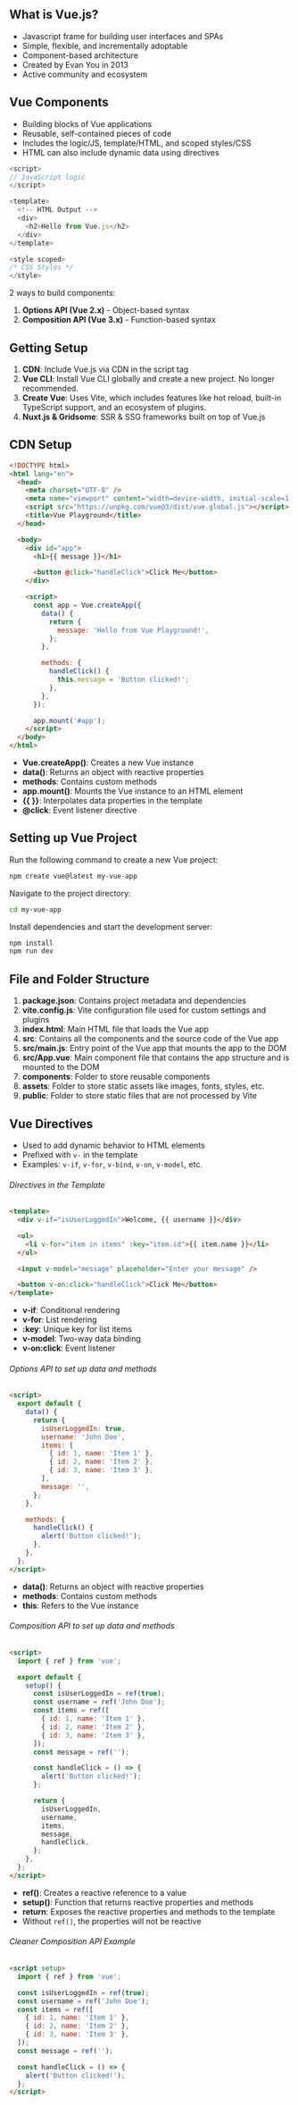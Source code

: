 ## What is Vue.js?

- Javascript frame for building user interfaces and SPAs
- Simple, flexible, and incrementally adoptable
- Component-based architecture
- Created by Evan You in 2013
- Active community and ecosystem

## Vue Components

- Building blocks of Vue applications
- Reusable, self-contained pieces of code
- Includes the logic/JS, template/HTML, and scoped styles/CSS
- HTML can also include dynamic data using directives

```js
<script>
// JavaScript logic
</script>

<template>
  <!-- HTML Output -->
  <div>
    <h2>Hello from Vue.js</h2>
  </div>
</template>

<style scoped>
/* CSS Styles */
</style>
```

2 ways to build components:

1. **Options API (Vue 2.x)** - Object-based syntax
2. **Composition API (Vue 3.x)** - Function-based syntax

## Getting Setup

1. **CDN**: Include Vue.js via CDN in the script tag
2. **Vue CLI**: Install Vue CLI globally and create a new project. No longer recommended.
3. **Create Vue**: Uses Vite, which includes features like hot reload, built-in TypeScript support, and an ecosystem of plugins.
4. **Nuxt.js & Gridsome**: SSR & SSG frameworks built on top of Vue.js

## CDN Setup

```html
<!DOCTYPE html>
<html lang="en">
  <head>
    <meta charset="UTF-8" />
    <meta name="viewport" content="width=device-width, initial-scale=1.0" />
    <script src="https://unpkg.com/vue@3/dist/vue.global.js"></script>
    <title>Vue Playground</title>
  </head>

  <body>
    <div id="app">
      <h1>{{ message }}</h1>

      <button @click="handleClick">Click Me</button>
    </div>

    <script>
      const app = Vue.createApp({
        data() {
          return {
            message: 'Hello from Vue Playground!',
          };
        },

        methods: {
          handleClick() {
            this.message = 'Button clicked!';
          },
        },
      });

      app.mount('#app');
    </script>
  </body>
</html>
```

- **Vue.createApp()**: Creates a new Vue instance
- **data()**: Returns an object with reactive properties
- **methods**: Contains custom methods
- **app.mount()**: Mounts the Vue instance to an HTML element
- **{{ }}**: Interpolates data properties in the template
- **@click**: Event listener directive

## Setting up Vue Project

Run the following command to create a new Vue project:

```bash
npm create vue@latest my-vue-app
```

Navigate to the project directory:

```bash
cd my-vue-app
```

Install dependencies and start the development server:

```bash
npm install
npm run dev
```

## File and Folder Structure

1. **package.json**: Contains project metadata and dependencies
2. **vite.config.js**: Vite configuration file used for custom settings and plugins
3. **index.html**: Main HTML file that loads the Vue app
4. **src**: Contains all the components and the source code of the Vue app
5. **src/main.js**: Entry point of the Vue app that mounts the app to the DOM
6. **src/App.vue**: Main component file that contains the app structure and is mounted to the DOM
7. **components**: Folder to store reusable components
8. **assets**: Folder to store static assets like images, fonts, styles, etc.
9. **public**: Folder to store static files that are not processed by Vite

## Vue Directives

- Used to add dynamic behavior to HTML elements
- Prefixed with `v-` in the template
- Examples: `v-if`, `v-for`, `v-bind`, `v-on`, `v-model`, etc.

###### Directives in the Template

```html
<template>
  <div v-if="isUserLoggedIn">Welcome, {{ username }}</div>

  <ul>
    <li v-for="item in items" :key="item.id">{{ item.name }}</li>
  </ul>

  <input v-model="message" placeholder="Enter your message" />

  <button v-on:click="handleClick">Click Me</button>
</template>
```

- **v-if**: Conditional rendering
- **v-for**: List rendering
- **:key**: Unique key for list items
- **v-model**: Two-way data binding
- **v-on:click**: Event listener

###### Options API to set up data and methods

```html
<script>
  export default {
    data() {
      return {
        isUserLoggedIn: true,
        username: 'John Doe',
        items: [
          { id: 1, name: 'Item 1' },
          { id: 2, name: 'Item 2' },
          { id: 3, name: 'Item 3' },
        ],
        message: '',
      };
    },

    methods: {
      handleClick() {
        alert('Button clicked!');
      },
    },
  };
</script>
```

- **data()**: Returns an object with reactive properties
- **methods**: Contains custom methods
- **this**: Refers to the Vue instance

###### Composition API to set up data and methods

```html
<script>
  import { ref } from 'vue';

  export default {
    setup() {
      const isUserLoggedIn = ref(true);
      const username = ref('John Doe');
      const items = ref([
        { id: 1, name: 'Item 1' },
        { id: 2, name: 'Item 2' },
        { id: 3, name: 'Item 3' },
      ]);
      const message = ref('');

      const handleClick = () => {
        alert('Button clicked!');
      };

      return {
        isUserLoggedIn,
        username,
        items,
        message,
        handleClick,
      };
    },
  };
</script>
```

- **ref()**: Creates a reactive reference to a value
- **setup()**: Function that returns reactive properties and methods
- **return**: Exposes the reactive properties and methods to the template
- Without `ref()`, the properties will not be reactive

###### Cleaner Composition API Example

```html
<script setup>
  import { ref } from 'vue';

  const isUserLoggedIn = ref(true);
  const username = ref('John Doe');
  const items = ref([
    { id: 1, name: 'Item 1' },
    { id: 2, name: 'Item 2' },
    { id: 3, name: 'Item 3' },
  ]);
  const message = ref('');

  const handleClick = () => {
    alert('Button clicked!');
  };
</script>
```
